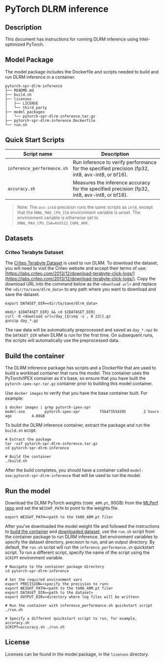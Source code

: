<!--- 0. Title -->
# PyTorch DLRM inference

<!-- 10. Description -->
## Description

This document has instructions for running DLRM inference using
Intel-optimized PyTorch.

## Model Package

The model package includes the Dockerfile and scripts needed to build and
run DLRM inference in a container.
```
pytorch-spr-dlrm-inference
├── README.md
├── build.sh
├── licenses
│   ├── LICENSE
│   └── third_party
├── model_packages
│   └── pytorch-spr-dlrm-inference.tar.gz
├── pytorch-spr-dlrm-inference.Dockerfile
└── run.sh
```

<!--- 40. Quick Start Scripts -->
## Quick Start Scripts

| Script name | Description |
|-------------|-------------|
| `inference_performance.sh` | Run inference to verify performance for the specified precision (fp32, int8, avx-int8, or bf16). |
| `accuracy.sh` | Measures the inference accuracy for the specified precision (fp32, int8, avx-int8, or bf16). |

> Note: The `avx-int8` precision runs the same scripts as `int8`, except that the
> `DNNL_MAX_CPU_ISA` environment variable is unset. The environment variable is
> otherwise set to `DNNL_MAX_CPU_ISA=AVX512_CORE_AMX`.

## Datasets

### Criteo Terabyte Dataset

The [Criteo Terabyte Dataset](https://labs.criteo.com/2013/12/download-terabyte-click-logs/) is
used to run DLRM. To download the dataset, you will need to visit the Criteo website and accept
their terms of use:
[https://labs.criteo.com/2013/12/download-terabyte-click-logs/](https://labs.criteo.com/2013/12/download-terabyte-click-logs/).
Copy the download URL into the command below as the `<download url>` and
replace the `<dir/to/save/dlrm_data>` to any path where you want to download
and save the dataset.
```
export DATASET_DIR=<dir/to/save/dlrm_data>

mkdir ${DATASET_DIR} && cd ${DATASET_DIR}
curl -O <download url>/day_{$(seq -s , 0 23)}.gz
gunzip day_*.gz
```
The raw data will be automatically preprocessed and saved as `day_*.npz` to
the `DATASET_DIR` when DLRM is run for the first time. On subsequent runs, the
scripts will automatically use the preprocessed data.

## Build the container

The DLRM inference package has scripts and a Dockerfile that are
used to build a workload container that runs the model. This container
uses the PyTorch/IPEX container as it's base, so ensure that you have built
the `pytorch-ipex-spr.tar.gz` container prior to building this model container.

Use `docker images` to verify that you have the base container built. For example:
```
$ docker images | grep pytorch-ipex-spr
model-zoo         pytorch-ipex-spr         f5b473554295        2 hours ago         4.08GB
```

To build the DLRM inference container, extract the package and
run the `build.sh` script.
```
# Extract the package
tar -xzf pytorch-spr-dlrm-inference.tar.gz
cd pytorch-spr-dlrm-inference

# Build the container
./build.sh
```

After the build completes, you should have a container called
`model-zoo:pytorch-spr-dlrm-inference` that will be used to run the model.

## Run the model

Download the DLRM PyTorch weights (`tb00_40M.pt`, 90GB) from the
[MLPerf repo](https://github.com/mlcommons/inference/tree/master/recommendation/dlrm/pytorch#more-information-about-the-model-weights)
and set the `WEIGHT_PATH` to point to the weights file.
```
export WEIGHT_PATH=<path to the tb00_40M.pt file>
```

After you've downloaded the model weight file and followed the instructions to
[build the container](#build-the-container) and [downloaded dataset](#datasets),
use the `run.sh` script from the container package to run DLRM inference.
Set environment variables to specify the dataset directory, precision to run, and
an output directory. By default, the `run.sh` script will run the
`inference_performance.sh` quickstart script. To run a different script, specify
the name of the script using the `SCRIPT` environment variable.
```
# Navigate to the container package directory
cd pytorch-spr-dlrm-inference

# Set the required environment vars
export PRECISION=<specify the precision to run>
export WEIGHT_PATH=<path to the tb00_40M.pt file>
export DATASET_DIR=<path to the dataset>
export OUTPUT_DIR=<directory where log files will be written>

# Run the container with inference_performance.sh quickstart script
./run.sh

# Specify a different quickstart script to run, for example, accuracy.sh
SCRIPT=accuracy.sh ./run.sh
```

<!--- 80. License -->
## License

Licenses can be found in the model package, in the `licenses` directory.

